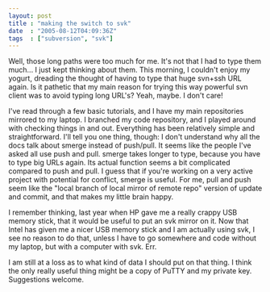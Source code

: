 ```yaml
---
layout: post
title : "making the switch to svk"
date  : "2005-08-12T04:09:36Z"
tags  : ["subversion", "svk"]
---
```

Well, those long paths were too much for me.  It's not that I had to type them much... I just kept thinking about them.  This morning, I couldn't enjoy my yogurt, dreading the thought of having to type that huge svn+ssh URL again.  Is it pathetic that my main reason for trying this way powerful svn client was to avoid typing long URL's?  Yeah, maybe.  I don't care!

I've read through a few basic tutorials, and I have my main repositories mirrored to my laptop.  I branched my code repository, and I played around with checking things in and out.  Everything has been relatively simple and straightforward.  I'll tell you one thing, though:  I don't understand why all the docs talk about smerge instead of push/pull.  It seems like the people I've asked all use push and pull.  smerge takes longer to type, because you have to type big URLs again.  Its actual function seems a bit complicated compared to push and pull.  I guess that if you're working on a very active project with potential for conflict, smerge is useful.  For me, pull and push seem like the "local branch of local mirror of remote repo" version of update and commit, and that makes my little brain happy.

I remember thinking, last year when HP gave me a really crappy USB memory stick, that it would be useful to put an svk mirror on it.  Now that Intel has given me a nicer USB memory stick and I am actually using svk, I see no reason to do that, unless I have to go somewhere and code without my laptop, but with a computer with svk.  Err.

I am still at a loss as to what kind of data I should put on that thing.  I think the only really useful thing might be a copy of PuTTY and my private key. Suggestions welcome. 
